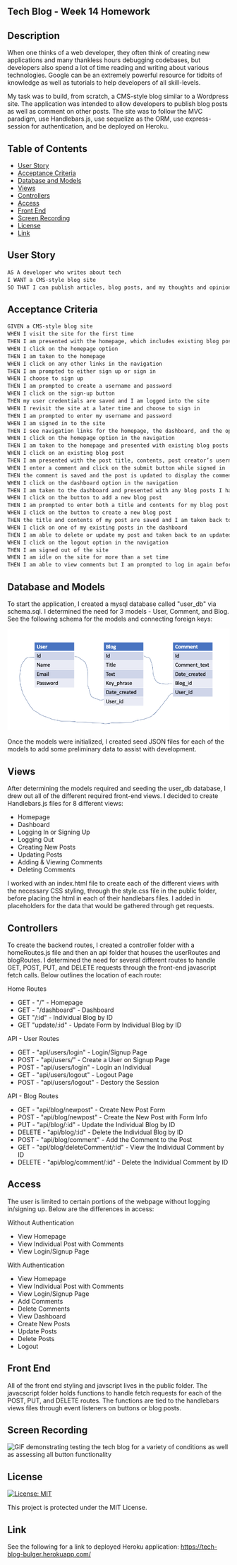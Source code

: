 ## Tech Blog - Week 14 Homework

## Description

When one thinks of a web developer, they often think of creating new applications and many thankless hours debugging codebases, but developers also spend a lot of time reading and writing about various technologies. Google can be an extremely powerful resource for tidbits of knowledge as well as tutorials to help developers of all skill-levels.

My task was to build, from scratch, a CMS-style blog similar to a Wordpress site. The application was intended to allow developers to publish blog posts as well as comment on other posts. The site was to follow the MVC paradigm, use Handlebars.js, use sequelize as the ORM, use express-session for authentication, and be deployed on Heroku.

## Table of Contents

- [User Story](#user-story)
- [Acceptance Criteria](#acceptance-criteria)
- [Database and Models](#database-and-models)
- [Views](#views)
- [Controllers](#controllers)
- [Access](#access)
- [Front End](#front-end)
- [Screen Recording](#screen-recording)
- [License](#license)
- [Link](#link)

## User Story

```md
AS A developer who writes about tech
I WANT a CMS-style blog site
SO THAT I can publish articles, blog posts, and my thoughts and opinions
```

## Acceptance Criteria

```md
GIVEN a CMS-style blog site
WHEN I visit the site for the first time
THEN I am presented with the homepage, which includes existing blog posts if any have been posted; navigation links for the homepage and the dashboard; and the option to log in
WHEN I click on the homepage option
THEN I am taken to the homepage
WHEN I click on any other links in the navigation
THEN I am prompted to either sign up or sign in
WHEN I choose to sign up
THEN I am prompted to create a username and password
WHEN I click on the sign-up button
THEN my user credentials are saved and I am logged into the site
WHEN I revisit the site at a later time and choose to sign in
THEN I am prompted to enter my username and password
WHEN I am signed in to the site
THEN I see navigation links for the homepage, the dashboard, and the option to log out
WHEN I click on the homepage option in the navigation
THEN I am taken to the homepage and presented with existing blog posts that include the post title and the date created
WHEN I click on an existing blog post
THEN I am presented with the post title, contents, post creator’s username, and date created for that post and have the option to leave a comment
WHEN I enter a comment and click on the submit button while signed in
THEN the comment is saved and the post is updated to display the comment, the comment creator’s username, and the date created
WHEN I click on the dashboard option in the navigation
THEN I am taken to the dashboard and presented with any blog posts I have already created and the option to add a new blog post
WHEN I click on the button to add a new blog post
THEN I am prompted to enter both a title and contents for my blog post
WHEN I click on the button to create a new blog post
THEN the title and contents of my post are saved and I am taken back to an updated dashboard with my new blog post
WHEN I click on one of my existing posts in the dashboard
THEN I am able to delete or update my post and taken back to an updated dashboard
WHEN I click on the logout option in the navigation
THEN I am signed out of the site
WHEN I am idle on the site for more than a set time
THEN I am able to view comments but I am prompted to log in again before I can add, update, or delete comments
```

## Database and Models

To start the application, I created a mysql database called "user_db" via schema.sql. I determined the need for 3 models - User, Comment, and Blog. See the following schema for the models and connecting foreign keys:

![Diagram of the schema determining the models and foreign keys](./public/assets/images/schema_tech_blog.png)

Once the models were initialized, I created seed JSON files for each of the models to add some preliminary data to assist with development.

## Views

After determining the models required and seeding the user_db database, I drew out all of the different required front-end views. I decided to create Handlebars.js files for 8 different views:

- Homepage
- Dashboard
- Logging In or Signing Up
- Logging Out
- Creating New Posts
- Updating Posts
- Adding & Viewing Comments
- Deleting Comments

I worked with an index.html file to create each of the different views with the necessary CSS styling, through the style.css file in the public folder, before placing the html in each of their handlebars files. I added in placeholders for the data that would be gathered through get requests.

## Controllers

To create the backend routes, I created a controller folder with a homeRoutes.js file and then an api folder that houses the userRoutes and blogRoutes. I determined the need for several different routes to handle GET, POST, PUT, and DELETE requests through the front-end javascript fetch calls. Below outlines the location of each route:

Home Routes

- GET - "/" - Homepage
- GET - "/dashboard" - Dashboard
- GET "/:id" - Individual Blog by ID
- GET "update/:id" - Update Form by Individual Blog by ID

API - User Routes

- GET - "api/users/login" - Login/Signup Page
- POST - "api/users/" - Create a User on Signup Page
- POST - "api/users/login" - Login an Individual
- GET - "api/users/logout" - Logout Page
- POST - "api/users/logout" - Destory the Session

API - Blog Routes

- GET - "api/blog/newpost" - Create New Post Form
- POST - "api/blog/newpost" - Create the New Post with Form Info
- PUT - "api/blog/:id" - Update the Individual Blog by ID
- DELETE - "api/blog/:id" - Delete the Individual Blog by ID
- POST - "api/blog/comment" - Add the Comment to the Post
- GET - "api/blog/deleteComment/:id" - View the Individual Comment by ID
- DELETE - "api/blog/comment/:id" - Delete the Individual Comment by ID

## Access

The user is limited to certain portions of the webpage without logging in/signing up. Below are the differences in access:

Without Authentication

- View Homepage
- View Individual Post with Comments
- View Login/Signup Page

With Authentication

- View Homepage
- View Individual Post with Comments
- View Login/Signup Page
- Add Comments
- Delete Comments
- View Dashboard
- Create New Posts
- Update Posts
- Delete Posts
- Logout

## Front End

All of the front end styling and javscript lives in the public folder. The javacscript folder holds functions to handle fetch requests for each of the POST, PUT, and DELETE routes. The functions are tied to the handlebars views files through event listeners on buttons or blog posts.

## Screen Recording

![GIF demonstrating testing the tech blog for a variety of conditions as well as assessing all button functionality](./public/assets/images/tech_blog_gif.gif)

## License

[![License: MIT](https://img.shields.io/badge/License-MIT-yellow.svg)](https://opensource.org/licenses/MIT)

This project is protected under the MIT License.

## Link

See the following for a link to deployed Heroku application: https://tech-blog-bulger.herokuapp.com/
